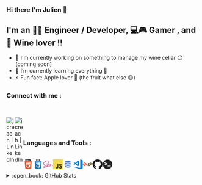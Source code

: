 ### Hi there I'm Julien 👋

## I'm an :man_technologist: Engineer / Developer, :computer::video_game: Gamer , and :wine_glass: Wine lover !!

- :construction: I'm currently working on something to manage my wine cellar :wink: (coming soon)
- :seedling: I’m currently learning everything 🤣
- :zap: Fun fact: Apple lover :green_apple: (the fruit what else :wink:)

### Connect with me :

<br />

[<img align="left" alt="jcreach | LinkedIn" width="22px" src="https://cdn.jsdelivr.net/npm/simple-icons@v3/icons/stackoverflow.svg" />][stackoverflow]
[<img align="left" alt="jcreach | LinkedIn" width="22px" src="https://cdn.jsdelivr.net/npm/simple-icons@v3/icons/linkedin.svg" />][linkedin]

<br />
<br />

### Languages and Tools :

<br />

<img align="left" alt="HTML5" width="26px" src="https://raw.githubusercontent.com/github/explore/80688e429a7d4ef2fca1e82350fe8e3517d3494d/topics/html/html.png" />
<img align="left" alt="CSS3" width="26px" src="https://raw.githubusercontent.com/github/explore/80688e429a7d4ef2fca1e82350fe8e3517d3494d/topics/css/css.png" />
<img align="left" alt="Sass" width="26px" src="https://raw.githubusercontent.com/github/explore/80688e429a7d4ef2fca1e82350fe8e3517d3494d/topics/sass/sass.png" />
<img align="left" alt="JavaScript" width="26px" src="https://raw.githubusercontent.com/github/explore/80688e429a7d4ef2fca1e82350fe8e3517d3494d/topics/javascript/javascript.png" />
<img align="left" alt="SQL" width="26px" src="https://raw.githubusercontent.com/github/explore/80688e429a7d4ef2fca1e82350fe8e3517d3494d/topics/sql/sql.png" />
<img align="left" alt="Visual Studio Code" width="26px" src="https://raw.githubusercontent.com/github/explore/80688e429a7d4ef2fca1e82350fe8e3517d3494d/topics/visual-studio-code/visual-studio-code.png" />
<img align="left" alt="Git" width="26px" src="https://raw.githubusercontent.com/github/explore/80688e429a7d4ef2fca1e82350fe8e3517d3494d/topics/git/git.png" />
<img align="left" alt="GitHub" width="26px" src="https://raw.githubusercontent.com/github/explore/78df643247d429f6cc873026c0622819ad797942/topics/github/github.png" />
<img align="left" alt="Terminal" width="26px" src="https://raw.githubusercontent.com/github/explore/80688e429a7d4ef2fca1e82350fe8e3517d3494d/topics/terminal/terminal.png" />

<br />
<br />

<details>
  <summary>:open_book: GitHub Stats</summary>

  <img align="left" alt="jcreach's GitHub Stats" src="https://github-readme-stats.codestackr.vercel.app/api?username=jcreach&show_icons=true&hide_border=true" />

</details>

[linkedin]: https://linkedin.com/in/JulienCreach
[stackoverflow]: https://stackoverflow.com/users/story/12343353